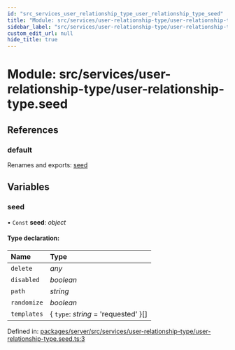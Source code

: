 ```yaml
---
id: "src_services_user_relationship_type_user_relationship_type_seed"
title: "Module: src/services/user-relationship-type/user-relationship-type.seed"
sidebar_label: "src/services/user-relationship-type/user-relationship-type.seed"
custom_edit_url: null
hide_title: true
---
```


# Module: src/services/user-relationship-type/user-relationship-type.seed

## References

### default

Renames and exports: [seed](src_services_user_relationship_type_user_relationship_type_seed.md#seed)

## Variables

### seed

• `Const` **seed**: *object*

#### Type declaration:

Name | Type |
:------ | :------ |
`delete` | *any* |
`disabled` | *boolean* |
`path` | *string* |
`randomize` | *boolean* |
`templates` | { `type`: *string* = 'requested' }[] |

Defined in: [packages/server/src/services/user-relationship-type/user-relationship-type.seed.ts:3](https://github.com/xr3ngine/xr3ngine/blob/7650c2bea/packages/server/src/services/user-relationship-type/user-relationship-type.seed.ts#L3)
